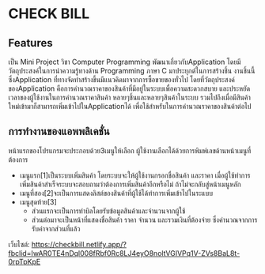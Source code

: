 # CHECK BILL
## Features
เป็น Mini Project วิชา Computer Programming พัฒนาเกี่ยวกับApplication โดยมีวัตถุประสงค์ในการนำความรู้ทางด้าน Programming ภาษา C มาประยุกต์ในการสร้างชิ้น งานชิ้นนี้ ซึ่งApplication ที่ทางจัดทำสร้างขึ้นมีแนวคิดมาจากการซื้อขายของทั่วไป โดยที่วัตถุประสงค์ของApplication คือการคำนวณราคาของสินค้าที่มีอยู่ในระบบเพื่อความสะดวกสบาย และประหยัดเวลาของผู้ใช้งานในการคำนวณราคาสินค้า หลายๆชิ้นและหลายๆสินค้าในระบบ รวมไปถึงเมื่อมีสินค้าใหม่เข้ามาก็สามารถเพิ่มเข้าไปในApplicationได้ เพื่อใช้สำหรับในการคำนวณราคาของสินค้าต่อไป
## การทำงานของแอพพลิเคชั่น
หน้าแรกของโปรแกรมจะประกอบด้วย3เมนูให้เลือก ผู้ใช้งานเลือกได้ด้วยการพิมพ์เลขด้านหน้าเมนูที่ต้องการ
* เมนูแรก[1]เป็นระบบเพิ่มสินค้า โดยระบบจะให้ผู้ใช้งานกรอกชื่อสินค้า และราคา เมื่อผู้ใช้ทำการเพิ่มสินค้าสำเร็จระบบจะสอบถามว่าต้องการเพิ่มสินค้าอีกหรือไม่ ถ้าไม่จะกลับสู่หน้าเมนูหลัก
* เมนูที่สอง[2]จะเป็นการแสดงลิสต์ของสินค้าที่ผู้ใช้ได้ทำการเพิ่มเข้าไปในระแบบ
* เมนูสุดท้าย[3]
	* ส่วนแรกจะเป็นการทำบิลโดยรับข้อมูลสินค้าและจำนวนจากผู้ใช้
	* ส่วนต่อมาจะเป็นหน้าที่แสดงชื่อสินค้า ราคา จำนวน และรวมเงินที่ต้องจ่าย ซึ่งคำนวณจากการรับค่าจากส่วนที่แล้ว

เว็บไซต์: https://checkbill.netlify.app/?fbclid=IwAR0TE4nDql008fRbf0Rc8LJ4eyO8noltVGIVPq1V-ZVs8BaL8t-0rpTpKpE
